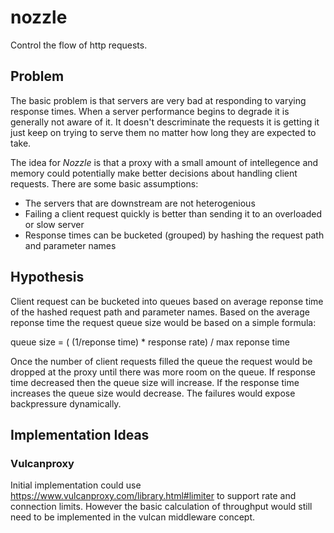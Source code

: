 # nozzle

Control the flow of http requests.

## Problem

The basic problem is that servers are very bad at responding to varying response times. When a server performance begins to degrade it is generally not aware of it. It doesn't descriminate the requests it is getting it just keep on trying to serve them no matter how long they are expected to take.

The idea for _Nozzle_ is that a proxy with a small amount of intellegence and memory could potentially make better decisions about handling client requests. There are some basic assumptions:

* The servers that are downstream are not heterogenious
* Failing a client request quickly is better than sending it to an overloaded or slow server
* Response times can be bucketed (grouped) by hashing the request path and parameter names

## Hypothesis

Client request can be bucketed into queues based on average reponse time of the hashed request path and parameter names. Based on the average reponse time the request queue size would be based on a simple formula:

queue size = ( (1/reponse time) * response rate) / max reponse time

Once the number of client requests filled the queue the request would be dropped at the proxy until there was more room on the queue. If response time decreased then the queue size will increase. If the response time increases the queue size would decrease. The failures would expose backpressure dynamically.


## Implementation Ideas

### Vulcanproxy

Initial implementation could use https://www.vulcanproxy.com/library.html#limiter to support rate and connection limits. However the basic calculation of throughput would still need to be implemented in the vulcan middleware concept. 
